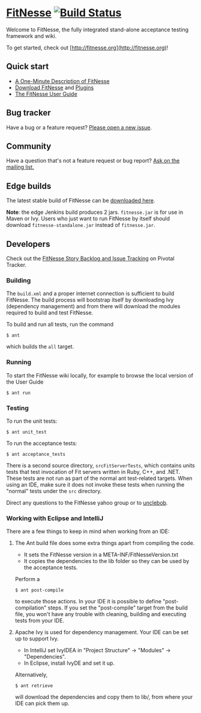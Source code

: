 # [FitNesse](http://fitnesse.org/)  [![Build Status](https://travis-ci.org/unclebob/fitnesse.png)](https://travis-ci.org/unclebob/fitnesse)

Welcome to FitNesse, the fully integrated stand-alone acceptance testing framework and wiki.

To get started, check out [http://fitnesse.org](http://fitnesse.org)!



## Quick start

* [A One-Minute Description of FitNesse](http://fitnesse.org/FitNesse.UserGuide.OneMinuteDescription)
* [Download FitNesse](http://fitnesse.org/FitNesseDownLoad) and [Plugins](http://fitnesse.org/PlugIns)
* [The FitNesse User Guide](http://fitnesse.org/.FitNesse.UserGuide)



## Bug tracker

Have a bug or a feature request? [Please open a new issue](https://github.com/unclebob/fitnesse/issues). 


## Community

Have a question that's not a feature request or bug report? [Ask on the mailing list.](http://groups.yahoo.com/group/fitnesse)

## Edge builds

The latest stable build of FitNesse can be [downloaded here](https://cleancoder.ci.cloudbees.com/job/fitnesse/lastStableBuild/).

**Note**: the edge Jenkins build produces 2 jars. `fitnesse.jar` is for use in Maven or Ivy. Users who just want to run FitNesse by itself should download `fitnesse-standalone.jar` instead of `fitnesse.jar`.

## Developers

Check out the [FitNesse Story Backlog and Issue Tracking](https://www.pivotaltracker.com/projects/44141) on Pivotal Tracker.

### Building

The `build.xml` and a proper internet connection is sufficient to build FitNesse.
The build process will bootstrap itself by downloading Ivy (dependency management) and from there will download the modules required to build and test FitNesse.

To build and run all tests, run the command

```
$ ant
``` 

which builds the `all` target. 

### Running

To start the FitNesse wiki locally, for example to browse the local version of the User Guide

```
$ ant run
```

### Testing

To run the unit tests:

```
$ ant unit_test
```

To run the acceptance tests:

```
$ ant acceptance_tests
```

There is a second source directory, `srcFitServerTests`, which contains units
tests that test invocation of Fit servers written in Ruby, C++, and .NET. These
tests are not run as part of the normal ant test-related targets. When using an
IDE, make sure it does not invoke these tests when running the "normal" tests
under the `src` directory.

Direct any questions to the FitNesse yahoo group or to [unclebob](https://www.github.com/unclebob).


### Working with Eclipse and IntelliJ

There are a few things to keep in mind when working from an IDE:

1. The Ant build file does some extra things apart from compiling the code.
    * It sets the FitNesse version in a META-INF/FitNesseVersion.txt
    * It copies the dependencies to the lib folder so they can be used by the acceptance tests.

   Perform a
   ```
   $ ant post-compile
   ```
   to execute those actions. In your IDE it is possible to define "post-compilation" steps. If
   you set the "post-compile" target from the build file, you won't have any trouble with
   cleaning, building and executing tests from your IDE.

2. Apache Ivy is used for dependency management. Your IDE can be set up to support Ivy.
    * In IntelliJ set IvyIDEA in "Project Structure" -> "Modules" -> "Dependencies".
    * In Eclipse, install IvyDE and set it up.

   Alternatively,
   ```
   $ ant retrieve
   ```
   will download the dependencies and copy them to lib/, from where your
   IDE can pick them up.

